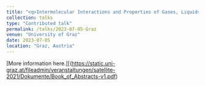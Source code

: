 ```yaml
---
title: "<q>Intermolecular Interactions and Properties of Gases, Liquids and Solids</q> Conference (Satellite Meeting of ICQC 2023)"
collection: talks
type: "Contributed talk"
permalink: /talks/2023-07-05-Graz
venue: "University of Graz"
date: 2023-07-05
location: "Graz, Austria"
---
```


[More information here.][(https://static.uni-graz.at/fileadmin/veranstaltungen/satellite-2021/Dokumente/Book_of_Abstracts-v1.pdf)

